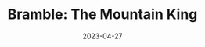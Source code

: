 ---
layout: album
date: 2023-04-27
title: "Bramble: The Mountain King"
developer: Dimfrost Studio
card-image: 0
card-offset: 0
banner-image: 0
banner-offset: 0
---